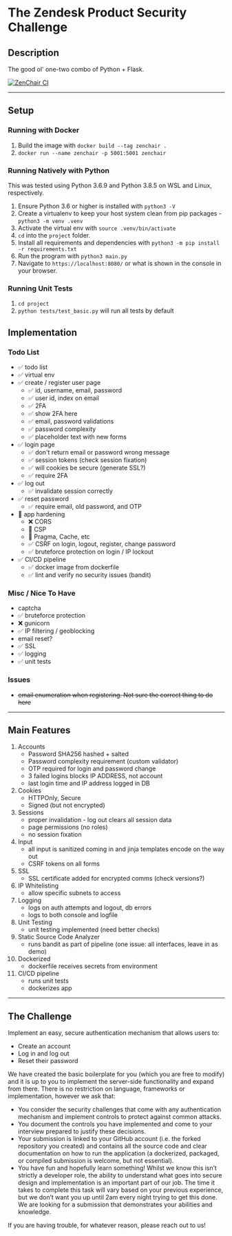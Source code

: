 # The Zendesk Product Security Challenge

## Description
The good ol' one-two combo of Python + Flask.

[![ZenChair CI](https://github.com/flatline-84/product_security_challenge/actions/workflows/main.yml/badge.svg)](https://github.com/flatline-84/product_security_challenge/actions/workflows/main.yml)
<hr>

## Setup

### Running with Docker  
1. Build the image with `docker build --tag zenchair .`
2. `docker run --name zenchair -p 5001:5001 zenchair`

### Running Natively with Python  
This was tested using Python 3.6.9 and Python 3.8.5 on WSL and Linux, respectively.

1. Ensure Python 3.6 or higher is installed with `python3 -V`
2. Create a virtualenv to keep your host system clean from pip packages - `python3 -m venv .venv`
3. Activate the virtual env with `source .venv/bin/activate`
4. `cd` into the `project` folder.
5. Install all requirements and dependencies with `python3 -m pip install -r requirements.txt`
6. Run the program with `python3 main.py`
7. Navigate to `https://localhost:8080/` or what is shown in the console in your browser.

### Running Unit Tests  
1. `cd project`
2. `python tests/test_basic.py` will run all tests by default

## Implementation

### Todo List
* :white_check_mark: todo list
* :white_check_mark: virtual env
* :white_check_mark: create / register user page  
    * :white_check_mark: id, username, email, password
    * :white_check_mark: user id, index on email
    * :white_check_mark: 2FA
    * :white_check_mark: show 2FA here
    * :white_check_mark: email, password validations
    * :white_check_mark: password complexity
    * :white_check_mark: placeholder text with new forms
* :white_check_mark: login page
    * :white_check_mark: don't return email or password wrong message
    * :white_check_mark: session tokens (check session fixation)
    * :white_check_mark: will cookies be secure (generate SSL?)
    * :white_check_mark: require 2FA
* :white_check_mark: log out
    * :white_check_mark: invalidate session correctly
* :white_check_mark: reset password
    * :white_check_mark: require email, old password, and OTP
* :white_square_button: app hardening
    * :x: CORS
    * :white_square_button: CSP
    * :white_square_button: Pragma, Cache, etc
    * :white_check_mark: CSRF on login, logout, register, change password
    * :white_check_mark: bruteforce protection on login / IP lockout
* :white_check_mark: CI/CD pipeline
    * :white_check_mark: docker image from dockerfile
    * :white_check_mark: lint and verify no security issues (bandit)

### Misc / Nice To Have  
* captcha 
* :white_check_mark: bruteforce protection
* :x: gunicorn
* :white_check_mark: IP filtering / geoblocking
* email reset?
* :white_check_mark: SSL 
* :white_check_mark: logging
* :white_check_mark: unit tests

### Issues 
* ~~email enumeration when registering. Not sure the correct thing to do here~~

<hr>

## Main Features

1. Accounts
    * Password SHA256 hashed + salted
    * Password complexity requirement (custom validator)
    * OTP required for login and password change
    * 3 failed logins blocks IP ADDRESS, not account 
    * last login time and IP address logged in DB
2. Cookies
    * HTTPOnly, Secure
    * Signed (but not encrypted)
3. Sessions
    * proper invalidation - log out clears all session data
    * page permissions (no roles)
    * no session fixation 
4. Input
    * all input is sanitized coming in and jinja templates encode on the way out
    * CSRF tokens on all forms  
5. SSL
    * SSL certificate added for encrypted comms (check versions?)
6. IP Whitelisting  
    * allow specific subnets to access
7. Logging
    * logs on auth attempts and logout, db errors
    * logs to both console and logfile
8. Unit Testing
    * unit testing implemented (need better checks)
9. Static Source Code Analyzer
   * runs bandit as part of pipeline (one issue: all interfaces, leave in as demo)
10. Dockerized
    * dockerfile receives secrets from environment
11. CI/CD pipeline
    * runs unit tests
    * dockerizes app


<hr>

## The Challenge

Implement an easy, secure authentication mechanism that allows users to:
- Create an account
- Log in and log out
- Reset their password

We have created the basic boilerplate for you (which you are free to modify) and it is up to you to implement the server-side functionality and expand from there. There is no restriction on language, frameworks or implementation, however we ask that: 
- You consider the security challenges that come with any authentication mechanism and implement controls to protect against common attacks.
- You document the controls you have implemented and come to your interview prepared to justify these decisions.
- Your submission is linked to your GitHub account (i.e. the forked repository you created) and contains all the source code and clear documentation on how to run the application (a dockerized, packaged, or compiled submission is welcome, but not essential). 
- You have fun and hopefully learn something! Whilst we know this isn’t strictly a developer role, the ability to understand what goes into secure design and implementation is an important part of our job. The time it takes to complete this task will vary based on your previous experience, but we don’t want you up until 2am every night trying to get this done. We are looking for a submission that demonstrates your abilities and knowledge.
 
If you are having trouble, for whatever reason, please reach out to us! 

